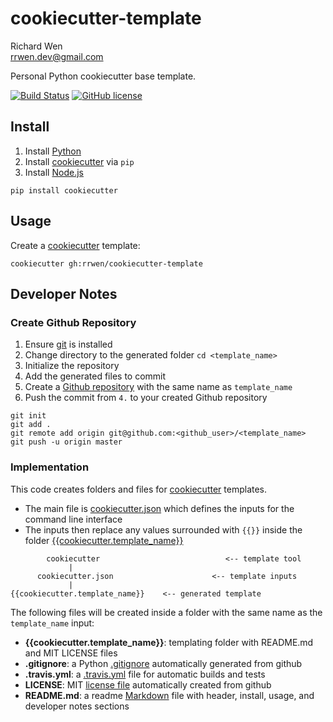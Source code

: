 # cookiecutter-template

Richard Wen  
rrwen.dev@gmail.com  

Personal Python cookiecutter base template.

[![Build Status](https://travis-ci.org/rrwen/cookiecutter-template.svg?branch=master)](https://travis-ci.org/rrwen/cookiecutter-template)
[![GitHub license](https://img.shields.io/github/license/rrwen/cookiecutter-template.svg)](https://github.com/rrwen/cookiecutter-template/blob/master/LICENSE)

## Install

1. Install [Python](https://www.python.org/downloads/)
2. Install [cookiecutter](https://pypi.python.org/pypi/cookiecutter) via `pip`
3. Install [Node.js](https://nodejs.org/en/)

```
pip install cookiecutter
```

## Usage

Create a [cookiecutter](https://pypi.python.org/pypi/cookiecutter) template:

```
cookiecutter gh:rrwen/cookiecutter-template
```

## Developer Notes

### Create Github Repository

1. Ensure [git](https://git-scm.com/) is installed
2. Change directory to the generated folder `cd <template_name>`
3. Initialize the repository
4. Add the generated files to commit
5. Create a [Github repository](https://help.github.com/articles/create-a-repo/) with the same name as `template_name`
6. Push the commit from `4.` to your created Github repository

```
git init
git add .
git remote add origin git@github.com:<github_user>/<template_name>
git push -u origin master
```

### Implementation

This code creates folders and files for [cookiecutter](https://pypi.python.org/pypi/cookiecutter) templates.

* The main file is [cookiecutter.json](https://github.com/rrwen/cookiecutter-template/blob/master/cookiecutter.json) which defines the inputs for the command line interface
* The inputs then replace any values surrounded with `{{}}` inside the folder [{{cookiecutter.template_name}}](https://github.com/rrwen/cookiecutter-template/tree/master/%7B%7Bcookiecutter.template_name%7D%7D)

```
        cookiecutter                            <-- template tool
             |
      cookiecutter.json                      <-- template inputs
             |
{{cookiecutter.template_name}}    <-- generated template
```

The following files will be created inside a folder with the same name as the `template_name` input:

* **{{cookiecutter.template_name}}**: templating folder with README.md and MIT LICENSE files
* **.gitignore**: a Python [.gitignore](https://git-scm.com/docs/gitignore) automatically generated from github
* **.travis.yml**: a [.travis.yml](https://docs.travis-ci.com/user/languages/javascript-with-nodejs/) file for automatic builds and tests
* **LICENSE**: MIT [license file](https://help.github.com/articles/licensing-a-repository/) automatically created from github
* **README.md**: a readme [Markdown](https://daringfireball.net/projects/markdown/) file with header, install, usage, and developer notes sections
